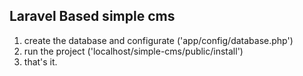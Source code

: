 ## Laravel Based simple cms

1. create the database and configurate ('app/config/database.php')
2. run the project ('localhost/simple-cms/public/install')
3. that's it.
